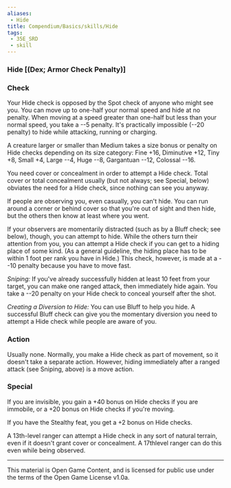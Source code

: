 ```yaml
---
aliases:
 - Hide
title: Compendium/Basics/skills/Hide
tags: 
 - 35E_SRD
 - skill
---
```

### Hide [(Dex; Armor Check Penalty)]

### Check
Your Hide check is opposed by the Spot check of anyone who
might see you. You can move up to one-half your normal speed and hide at
no penalty. When moving at a speed greater than one-half but less than
your normal speed, you take a --5 penalty. It's practically impossible
(--20 penalty) to hide while attacking, running or charging.

A creature larger or smaller than Medium takes a size bonus or penalty
on Hide checks depending on its size category: Fine +16, Diminutive +12,
Tiny +8, Small +4, Large --4, Huge --8, Gargantuan --12, Colossal --16.

You need cover or concealment in order to attempt a Hide check. Total
cover or total concealment usually (but not always; see Special, below)
obviates the need for a Hide check, since nothing can see you anyway.

If people are observing you, even casually, you can't hide. You can run
around a corner or behind cover so that you're out of sight and then
hide, but the others then know at least where you went.

If your observers are momentarily distracted (such as by a Bluff check;
see below), though, you can attempt to hide. While the others turn their
attention from you, you can attempt a Hide check if you can get to a
hiding place of some kind. (As a general guideline, the hiding place has
to be within 1 foot per rank you have in Hide.) This check, however, is
made at a --10 penalty because you have to move fast.

*Sniping:* If you've already successfully hidden at least 10 feet from
your target, you can make one ranged attack, then immediately hide
again. You take a --20 penalty on your Hide check to conceal yourself
after the shot.

*Creating a Diversion to Hide:* You can use Bluff to help you hide. A
successful Bluff check can give you the momentary diversion you need to
attempt a Hide check while people are aware of you.

### Action
Usually none. Normally, you make a Hide check as part of
movement, so it doesn't take a separate action. However, hiding
immediately after a ranged attack (see Sniping, above) is a move action.

### Special
If you are invisible, you gain a +40 bonus on Hide checks
if you are immobile, or a +20 bonus on Hide checks if you're moving.

If you have the Stealthy feat, you get a +2 bonus on Hide checks.

A 13th-level ranger can attempt a Hide check in any sort of natural
terrain, even if it doesn't grant cover or concealment. A 17thlevel
ranger can do this even while being observed.



---



This material is Open Game Content, and is licensed for public use under the terms of the Open Game License v1.0a.

